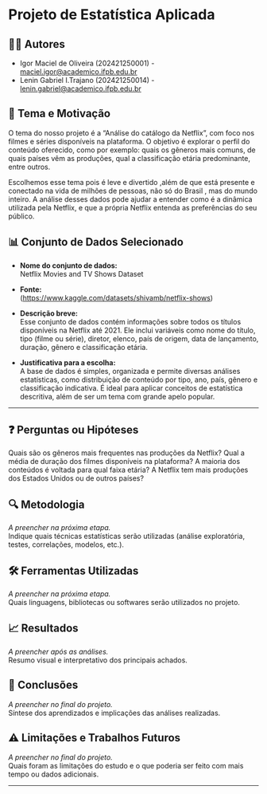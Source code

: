 # Projeto de Estatística Aplicada

## 🧑‍💻 Autores  
- Igor Maciel de Oliveira (202421250001) - maciel.igor@academico.ifpb.edu.br  
- Lenin Gabriel I.Trajano (202421250014) - lenin.gabriel@academico.ifpb.edu.br

## 🎯 Tema e Motivação  
O tema do nosso projeto é a “Análise do catálogo da Netflix”, com foco nos filmes e séries disponíveis na plataforma. O objetivo é explorar o perfil do conteúdo oferecido, como por exemplo:  quais os gêneros mais comuns, de quais países vêm as produções, qual a classificação etária predominante, entre outros.

Escolhemos esse tema pois é leve e divertido ,além de que está presente e conectado na vida de milhões de pessoas, não só do Brasil , mas do mundo inteiro. A análise desses dados pode ajudar a entender como é a dinâmica utilizada pela Netflix, e que a própria Netflix entenda as preferências do seu público.


## 📊 Conjunto de Dados Selecionado  
- **Nome do conjunto de dados:**  
  Netflix Movies and TV Shows Dataset

- **Fonte:**  
  (https://www.kaggle.com/datasets/shivamb/netflix-shows)

- **Descrição breve:**  
   Esse conjunto de dados contém informações sobre todos os títulos disponíveis na Netflix até 2021. Ele inclui variáveis como nome do título, tipo (filme ou série), diretor, elenco, país de origem, data de lançamento, duração, gênero e classificação etária.   

- **Justificativa para a escolha:**  
 A base de dados é simples, organizada e permite diversas análises estatísticas, como distribuição de conteúdo por tipo, ano, país, gênero e classificação indicativa. É ideal para aplicar conceitos de estatística descritiva, além de ser um tema com grande apelo popular.
---

## ❓ Perguntas ou Hipóteses  
Quais são os gêneros mais frequentes nas produções da Netflix?
Qual a média de duração dos filmes disponíveis na plataforma?
A maioria dos conteúdos é voltada para qual faixa etária?
A Netflix tem mais produções dos Estados Unidos ou de outros países?

## 🔍 Metodologia  
*A preencher na próxima etapa.*  
Indique quais técnicas estatísticas serão utilizadas (análise exploratória, testes, correlações, modelos, etc.).

## 🛠️ Ferramentas Utilizadas  
*A preencher na próxima etapa.*  
Quais linguagens, bibliotecas ou softwares serão utilizados no projeto.

## 📈 Resultados  
*A preencher após as análises.*  
Resumo visual e interpretativo dos principais achados.

## 📌 Conclusões  
*A preencher no final do projeto.*  
Síntese dos aprendizados e implicações das análises realizadas.

## ⚠️ Limitações e Trabalhos Futuros  
*A preencher no final do projeto.*  
Quais foram as limitações do estudo e o que poderia ser feito com mais tempo ou dados adicionais.

---

